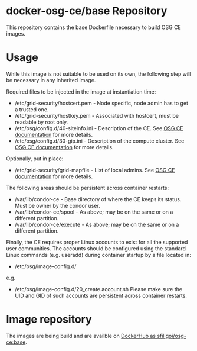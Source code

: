 # docker-osg-ce/base Repository

This repository contains the base Dockerfile necessary to build
OSG CE images.

# Usage

While this image is not suitable to be used on its own, the following step will be necessary in any inherited image.

Required files to be injected in the image at instantiation time:
* /etc/grid-security/hostcert.pem - Node specific, node admin has to get a trusted one.
* /etc/grid-security/hostkey.pem - Associated with hostcert, must be readable by root only.
* /etc/osg/config.d/40-siteinfo.ini - Description of the CE. See [OSG CE documentation](https://opensciencegrid.org/docs/compute-element/htcondor-ce-overview/) for more details.
* /etc/osg/config.d/30-gip.ini - Description of the compute cluster. See [OSG CE documentation](https://opensciencegrid.org/docs/compute-element/htcondor-ce-overview/) for more details.

Optionally, put in place:
* /etc/grid-security/grid-mapfile - List of local admins. See [OSG CE documentation](https://opensciencegrid.org/docs/compute-element/htcondor-ce-overview/) for more details. 

The following areas should be persistent across container restarts:
* /var/lib/condor-ce - Base directory of where the CE keeps its status. Must be owner by the condor user.
* /var/lib/condor-ce/spool - As above; may be on the same or on a different partition.
* /var/lib/condor-ce/execute - As above; may be on the same or on a different partition.

Finally, the CE requires proper Linux accounts to exist for all the supported user communities.
The accounts should be configured using the standard Linux commands (e.g. useradd) during container startup by a file located in:
* /etc/osg/image-config.d/

e.g.
* /etc/osg/image-config.d/20_create.account.sh
Please make sure the UID and GID of such accounts are persistent across container restarts.

# Image repository

The images are being build and are availble on [DockerHub as sfiligoi/osg-ce:base](https://cloud.docker.com/u/sfiligoi/repository/docker/sfiligoi/osg-ce).

